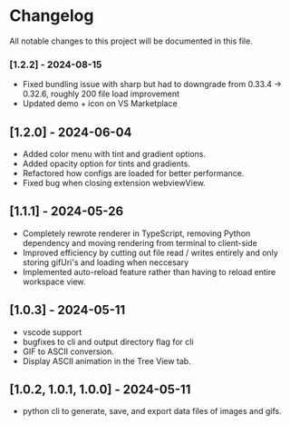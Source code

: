 # Changelog

All notable changes to this project will be documented in this file.

### [1.2.2] - 2024-08-15
- Fixed bundling issue with sharp but had to downgrade from 0.33.4 -> 0.32.6, roughly 200 file load improvement
- Updated demo + icon on VS Marketplace

## [1.2.0] - 2024-06-04
- Added color menu with tint and gradient options.
- Added opacity option for tints and gradients.
- Refactored how configs are loaded for better performance.
- Fixed bug when closing extension webviewView.

## [1.1.1] - 2024-05-26
- Completely rewrote renderer in TypeScript, removing Python dependency and moving rendering from terminal to client-side
- Improved efficiency by cutting out file read / writes entirely and only storing gifUri's and loading when neccesary
- Implemented auto-reload feature rather than having to reload entire workspace view.

## [1.0.3] - 2024-05-11
- vscode support 
- bugfixes to cli and output directory flag for cli
- GIF to ASCII conversion.
- Display ASCII animation in the Tree View tab.

## [1.0.2, 1.0.1, 1.0.0] - 2024-05-11
- python cli to generate, save, and export data files of images and gifs.